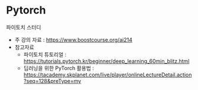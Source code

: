 # Pytorch

파이토치 스터디
- 주 강의 자료 : https://www.boostcourse.org/ai214
- 참고자료
  - 파이토치 튜토리얼 : https://tutorials.pytorch.kr/beginner/deep_learning_60min_blitz.html
  - 딥러닝을 위한 PyTorch 활용법 : https://tacademy.skplanet.com/live/player/onlineLectureDetail.action?seq=128&preType=my
